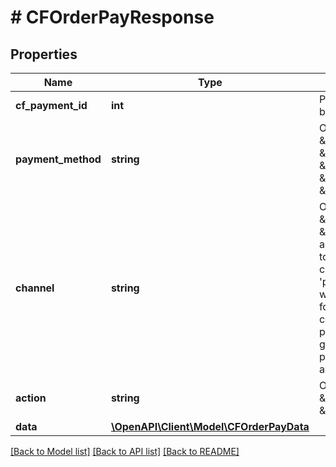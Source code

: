 # # CFOrderPayResponse

## Properties

Name | Type | Description | Notes
------------ | ------------- | ------------- | -------------
**cf_payment_id** | **int** | Payment identifier created by Cashfree | [optional]
**payment_method** | **string** | One of [\&quot;upi\&quot;, \&quot;netbanking\&quot;, \&quot;card\&quot;, \&quot;app\&quot;, \&quot;cardless_emi\&quot;, \&quot;paylater\&quot;] | [optional]
**channel** | **string** | One of [\&quot;link\&quot;, \&quot;collect\&quot;, \&quot;qrcode\&quot;]. In an older version we used to support different channels like &#39;gpay&#39;, &#39;phonepe&#39; etc. However, we now support only the following channels - link, collect and qrcode. To process payments using gpay, you will have to provide channel as &#39;link&#39; and provider as &#39;gpay&#39; | [optional]
**action** | **string** | One of [\&quot;link\&quot;, \&quot;custom\&quot;, \&quot;form\&quot;] | [optional]
**data** | [**\OpenAPI\Client\Model\CFOrderPayData**](CFOrderPayData.md) |  | [optional]

[[Back to Model list]](../../README.md#models) [[Back to API list]](../../README.md#endpoints) [[Back to README]](../../README.md)
